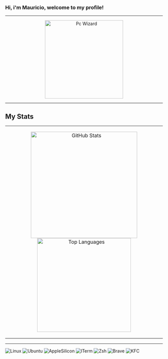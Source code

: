 ### Hi, i'm Mauricio, welcome to my profile!

---

<div align="center">
  
   <td>
      <img src="https://github.com/user-attachments/assets/e97d08fb-64a1-4d09-835a-c53b0a53cd7c" width="250" alt="Pc Wizard"/>
    </td>
    
</div>

---

## My Stats

<div align="center">

<table>
  <tr>
    <td>
      <p align="center">
        <img src="https://github-readme-stats.vercel.app/api?username=mautaques&theme=aura" width="340" alt="GitHub Stats"/>
        <img src="https://github-readme-stats.vercel.app/api/top-langs/?username=mautaques&theme=blue-green" width="300" alt="Top Languages"/>
      </p>
    </td>
  </tr>
</table>

</div>


---

![Linux](https://img.shields.io/badge/Linux-FCC624?style=for-the-badge&logo=linux&logoColor=black)
![Ubuntu](https://img.shields.io/badge/Ubuntu-E95420?style=for-the-badge&logo=ubuntu&logoColor=white)
![AppleSilicon](https://img.shields.io/badge/apple%20silicon-333333?style=for-the-badge&logo=apple&logoColor=white)
![ITerm]([https://img.shields.io/badge/KFC-F40027?style=for-the-badge&logo=kfc&logoColor=white](https://img.shields.io/badge/Zsh-F15A24?style=for-the-badge&logo=Zsh&logoColor=white))
![Zsh](https://img.shields.io/badge/Zsh-F15A24?style=for-the-badge&logo=Zsh&logoColor=white)
![Brave](https://img.shields.io/badge/Brave-FF1B2D?style=for-the-badge&logo=Brave&logoColor=white)
![KFC](https://img.shields.io/badge/KFC-F40027?style=for-the-badge&logo=kfc&logoColor=white)


